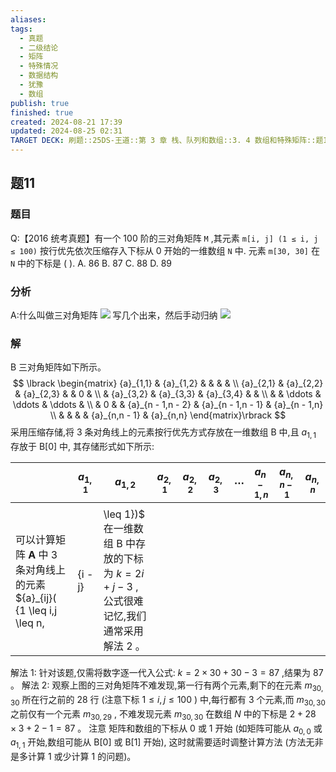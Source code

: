 ```yaml
---
aliases: 
tags:
  - 真题
  - 二级结论
  - 矩阵
  - 特殊情况
  - 数据结构
  - 犹豫
  - 数组
publish: true
finished: true
created: 2024-08-21 17:39
updated: 2024-08-25 02:31
TARGET DECK: 刷题::25DS-王道::第 3 章 栈、队列和数组::3. 4 数组和特殊矩阵::题11
---
```

## 题11
### 题目
Q:【2016 统考真题】有一个 100 阶的三对角矩阵 `M` ,其元素 `m[i, j] (1 ≤ i, j ≤ 100)` 按行优先依次压缩存入下标从 0 开始的一维数组 `N` 中. 元素 `m[30, 30]` 在 `N` 中的下标是 ( ).
A. 86 
B. 87 
C. 88 
D. 89
### 分析
A:什么叫做三对角矩阵
![](https://img.hwenyi.live/202408261605070.webp)
写几个出来，然后手动归纳
![](https://img.hwenyi.live/202408261607382.webp)
### 解
B
三对角矩阵如下所示。
$$
\lbrack  \begin{matrix} {a}_{1,1} & {a}_{1,2} & & & & \\  {a}_{2,1} & {a}_{2,2} & {a}_{2,3} & & 0 & \\   & {a}_{3,2} & {a}_{3,3} & {a}_{3,4} & & \\   & &  \ddots  &  \ddots  &  \ddots  & \\   & 0 & & {a}_{n - 1,n - 2} & {a}_{n - 1,n - 1} & {a}_{n - 1,n} \\   & & & & {a}_{n,n - 1} & {a}_{n,n} \end{matrix}\rbrack
$$
采用压缩存储,将 3 条对角线上的元素按行优先方式存放在一维数组 $\mathrm{B}$ 中,且 ${a}_{1,1}$ 存放于 $\mathrm{B}\lbrack  0\rbrack$ 中, 其存储形式如下所示:


| <br> | ${a}_{1,1}$ | ${a}_{1,2}$ | ${a}_{2,1}$ | ${a}_{2,2}$ | ${a}_{2,3}$ | $\cdots$ | ${a}_{n - 1,n}$ | ${a}_{n,n - 1}$ | ${a}_{n,n}$ |
| ---- | ----------- | ----------- | ----------- | ----------- | ----------- | -------- | --------------- | --------------- | ----------- |
|      |             |             |             |             |             |          |                 |                 |             |
可以计算矩阵 $\mathbf{A}$ 中 3 条对角线上的元素 ${a}_{ij}( {1 \leq  i,j \leq  n,| {i - j}|  \leq  1})$ 在一维数组 $\mathrm{B}$ 中存放的下标为 $k = {2i} + j - 3$ ,公式很难记忆,我们通常采用解法 2 。
解法 1: 针对该题,仅需将数字逐一代入公式: $k = 2 \times  {30} + {30} - 3 = {87}$ ,结果为 87 。
解法 2: 观察上图的三对角矩阵不难发现,第一行有两个元素,剩下的在元素 ${m}_{{30},{30}}$ 所在行之前的 28 行 (注意下标 $1 \leq  i,j \leq  {100}$ ) 中,每行都有 3 个元素,而 ${m}_{{30},{30}}$ 之前仅有一个元素 ${m}_{{30},{29}}$ , 不难发现元素 ${m}_{{30},{30}}$ 在数组 $N$ 中的下标是 $2 + {28} \times  3 + 2 - 1 = {87}$ 。
注意
矩阵和数组的下标从 0 或 1 开始 (如矩阵可能从 ${a}_{0,0}$ 或 ${a}_{1,1}$ 开始,数组可能从 $\mathrm{B}\lbrack  0\rbrack$ 或 $\mathrm{B}\lbrack  1\rbrack$ 开始), 这时就需要适时调整计算方法 (方法无非是多计算 1 或少计算 1 的问题)。